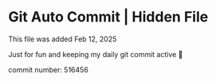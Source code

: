 # Git Auto Commit | Hidden File

This file was added Feb 12, 2025

Just for fun and keeping my daily git commit active 🤪

commit number: 516456
